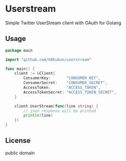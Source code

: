 # Userstream

Simple Twitter UserStream client with OAuth for Golang

## Usage

```go
package main

import "github.com/k0kubun/userstream"

func main() {
	client := &Client{
		ConsumerKey:       "CONSUMER_KEY",
		ConsumerSecret:    "CONSUMER_SECRET",
		AccessToken:       "ACCESS_TOKEN",
		AccessTokenSecret: "ACCESS_TOKEN_SECRET",
	}

	client.UserStream(func(line string) {
		// json response will be printed
		println(line)
	})
}
```

## License

public domain
